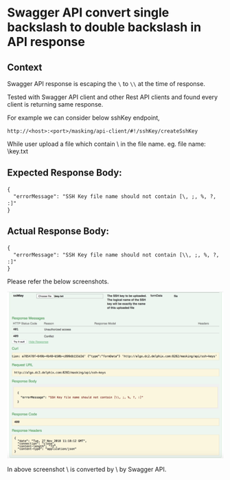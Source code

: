 # Swagger API convert single backslash to double backslash in API response

## Context

Swagger API response is escaping the ```\``` to ```\\``` at the time of response.

Tested with Swagger API client and other Rest API clients and found every client is returning same response.

For example we can consider below sshKey endpoint,

```
http://<host>:<port>/masking/api-client/#!/sshKey/createSshKey
```

While user upload a file which contain \ in the file name. eg. file name:  \key.txt

## Expected Response Body:

```
{
  "errorMessage": "SSH Key file name should not contain [\, ;, %, ?, :]"
}
```
## Actual Response Body:

```
{
  "errorMessage": "SSH Key file name should not contain [\\, ;, %, ?, :]"
}
```

Please refer the below screenshots.

![](./media/api-response.png)

In above screenshot \ is converted by \\ by Swagger API.
